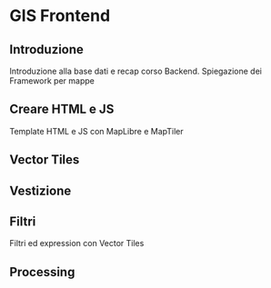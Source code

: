# GIS Frontend

## Introduzione
Introduzione alla base dati e recap corso Backend. Spiegazione dei Framework per mappe

## Creare HTML e JS
Template HTML e JS con MapLibre e MapTiler

## Vector Tiles

## Vestizione


## Filtri
Filtri ed expression con Vector Tiles
## Processing

